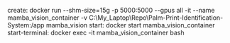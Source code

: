 create: docker run --shm-size=15g -p 5000:5000 --gpus all -it --name mamba_vision_container -v C:\My_Laptop\Repo\Palm-Print-Identification-System:/app mamba_vision
start: docker start mamba_vision_container
start-terminal: docker exec -it mamba_vision_container bash



<!-- pip install torch==1.8.1+cu111 torchvision==0.9.1+cu111 -f https://download.pytorch.org/whl/torch_stable.html -->